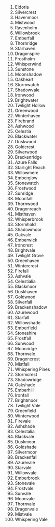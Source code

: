 1. Eldoria
2. Silvercrest
3. Havenmoor
4. Mistwood
5. Ravenholm
6. Willowbrook
7. Emberfall
8. Thornridge
9. Starhaven
10. Dragonspire
11. Frostholm
12. Whisperwind
13. Sunstone
14. Moonshadow
15. Oakheart
16. Stormwatch
17. Shadowvale
18. Ironwood
19. Brightwater
20. Twilight Hollow
21. Greenwood
22. Winterhaven
23. Firebrand
24. Ashwood
25. Celestia
26. Blackwater
27. Duskwood
28. Goldcrest
29. Silverwood
30. Brackenridge
31. Azure Falls
32. Starlight Reach
33. Willowmere
34. Emberglow
35. Stonewatch
36. Frostwood
37. Sunridge
38. Moonfall
39. Thornwood
40. Dragonreach
41. Misthaven
42. Whisperbrook
43. Stormhold
44. Shadowmoor
45. Oakvale
46. Emberwick
47. Ironcrest
48. Brightvale
49. Twilight Grove
50. Greenhaven
51. Wintercrest
52. Firefall
53. Ashvale
54. Celestialia
55. Blackmoor
56. Duskhaven
57. Goldwood
58. Silverfall
59. Brackenshadow
60. Azurewood
61. Starfall
62. Willowshade
63. Emberfield
64. Stoneshire
65. Frostfall
66. Sunwood
67. Moonridge
68. Thornvale
69. Dragoncrest
70. Mistfall
71. Whispering Pines
72. Stormcrest
73. Shadowridge
74. Oakshade
75. Emberhill
76. Ironfall
77. Brightmoor
78. Twilight Vale
79. Greenfield
80. Winterwood
81. Firevale
82. Ashshade
83. Celestalia
84. Blackvale
85. Duskmoor
86. Goldshade
87. Silvermoor
88. Brackenfall
89. Azurevale
90. Starvale
91. Willowvale
92. Emberbrook
93. Stonevale
94. Frostvale
95. Sunvale
96. Moonvale
97. Thornvale
98. Dragonvale
99. Mistvale
100. Whispering Vale